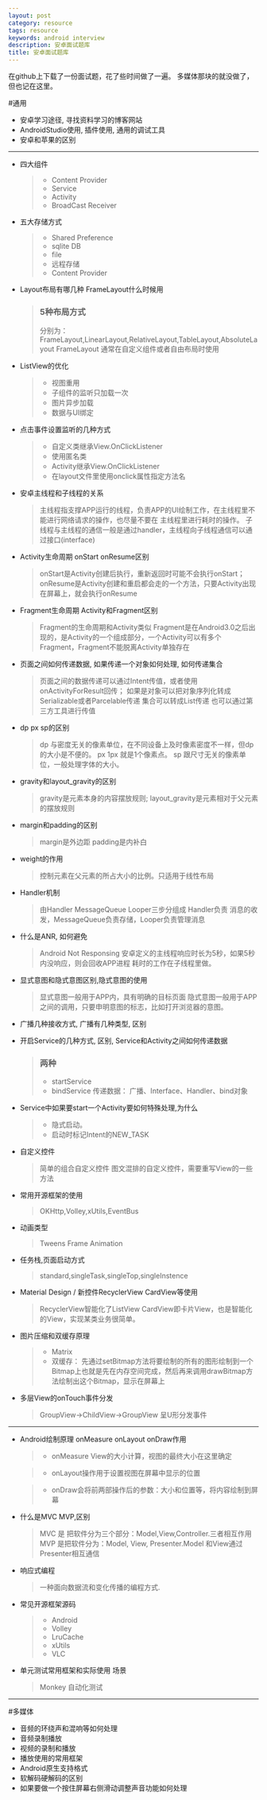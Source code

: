 ```yaml
---
layout: post
category: resource
tags: resource
keywords: android interview
description: 安卓面试题库
title: 安卓面试题库
---
```

在github上下载了一份面试题，花了些时间做了一遍。
多媒体那块的就没做了，但也记在这里。

#通用

* 安卓学习途径, 寻找资料学习的博客网站  
* AndroidStudio使用, 插件使用, 通用的调试工具  
* 安卓和苹果的区别  

--------------

* 四大组件  

  > * Content Provider
  > * Service
  > * Activity
  > * BroadCast Receiver

* 五大存储方式 

  > * Shared Preference
  > * sqlite DB
  > * file
  > * 远程存储
  > * Content Provider

* Layout布局有哪几种 FrameLayout什么时候用  

  > ### 5种布局方式
  > 分别为： FrameLayout,LinearLayout,RelativeLayout,TableLayout,AbsoluteLayout
  > FrameLayout 通常在自定义组件或者自由布局时使用

* ListView的优化 

  > * 视图重用
  > * 子组件的监听只加载一次
  > * 图片异步加载
  > * 数据与UI绑定

* 点击事件设置监听的几种方式 

  > * 自定义类继承View.OnClickListener
  > * 使用匿名类
  > * Activity继承View.OnClickListener
  > * 在layout文件里使用onclick属性指定方法名 

* 安卓主线程和子线程的关系  

  > 主线程指支撑APP运行的线程，负责APP的UI绘制工作，在主线程里不能进行网络请求的操作，也尽量不要在   主线程里进行耗时的操作。
  > 子线程与主线程的通信一般是通过handler，主线程向子线程通信可以通过接口(interface)

* Activity生命周期 onStart onResume区别  

  > onStart是Activity创建后执行，重新返回时可能不会执行onStart；
  > onResume是Activity创建和重启都会走的一个方法，只要Activity出现在屏幕上，就会执行onResume

* Fragment生命周期 Activity和Fragment区别  

  > Fragment的生命周期和Activity类似
  > Fragment是在Android3.0之后出现的，是Activity的一个组成部分，一个Activity可以有多个Fragment，Fragment不能脱离Activity单独存在

* 页面之间如何传递数据, 如果传递一个对象如何处理, 如何传递集合  

  > 页面之间的数据传递可以通过Intent传值，或者使用onActivityForResult回传；
  > 如果是对象可以把对象序列化转成Serializable或者Parcelable传递
  > 集合可以转成List传递
  > 也可以通过第三方工具进行传值

* dp px sp的区别  

  > dp 与密度无关的像素单位，在不同设备上及时像素密度不一样，但dp的大小是不便的。
  > px 1px 就是1个像素点。
  > sp 跟尺寸无关的像素单位，一般处理字体的大小。

* gravity和layout_gravity的区别  

  > gravity是元素本身的内容摆放规则;
  > layout_gravity是元素相对于父元素的摆放规则

* margin和padding的区别  

  > margin是外边距
  > padding是内补白

* weight的作用  

  > 控制元素在父元素的所占大小的比例。只适用于线性布局
  
* Handler机制  

  > 由Handler MessageQueue Looper三步分组成
  > Handler负责 消息的收发，MessageQueue负责存储，Looper负责管理消息

* 什么是ANR, 如何避免  

  > Android Not Responsing
  > 安卓定义的主线程响应时长为5秒，如果5秒内没响应，则会回收APP进程
  > 耗时的工作在子线程里做。

* 显式意图和隐式意图区别,隐式意图的使用 

  > 显式意图一般用于APP内，具有明确的目标页面
  > 隐式意图一般用于APP之间的调用，只要申明意图的标志，比如打开浏览器的意图。

* 广播几种接收方式, 广播有几种类型, 区别  

* 开启Service的几种方式, 区别, Service和Activity之间如何传递数据  

  > ### 两种
  > * startService
  > * bindService
  > 传递数据：
  > 广播、Interface、Handler、bind对象

* Service中如果要start一个Activity要如何特殊处理,为什么  

  > * 隐式启动。
  > * 启动时标记Intent的NEW_TASK

* 自定义控件 

  > 简单的组合自定义控件
  > 图文混排的自定义控件，需要重写View的一些方法
  
* 常用开源框架的使用  

  > OKHttp,Volley,xUtils,EventBus

* 动画类型 

  > Tweens
  > Frame
  > Animation 

* 任务栈,页面启动方式    

  > standard,singleTask,singleTop,singleInstence
 
* Material Design / 新控件RecyclerView CardView等使用 

  > RecyclerView智能化了ListView
  > CardView即卡片View，也是智能化的View，实现某类业务很简单。

* 图片压缩和双缓存原理  

  > * Matrix
  > * 双缓存：
  > 先通过setBitmap方法将要绘制的所有的图形绘制到一个Bitmap上也就是先在内存空间完成，然后再来调用drawBitmap方法绘制出这个Bitmap，显示在屏幕上

* 多层View的onTouch事件分发  

  > GroupView->ChildView->GroupView
  >呈U形分发事件

-----------

* Android绘制原理 onMeasure onLayout onDraw作用  

  > * onMeasure View的大小计算，视图的最终大小在这里确定
  
  > * onLayout操作用于设置视图在屏幕中显示的位置
  
  > * onDraw会将前两部操作后的参数：大小和位置等，将内容绘制到屏幕
 
* 什么是MVC MVP,区别  

  > MVC 是 把软件分为三个部分：Model,View,Controller.三者相互作用
  > MVP 是把软件分为：Model, View, Presenter.Model 和View通过Presenter相互通信

* 响应式编程  

  > 一种面向数据流和变化传播的编程方式.

* 常见开源框架源码  

  > * Android 
  > * Volley
  > * LruCache
  > * xUtils
  > * VLC
* 单元测试常用框架和实际使用 场景 

  > Monkey 自动化测试

---

#多媒体
* 音频的环绕声和混响等如何处理  
* 音频录制播放  
* 视频的录制和播放  
* 播放使用的常用框架  
* Android原生支持格式  
* 软解码硬解码的区别  
* 如果要做一个按住屏幕右侧滑动调整声音功能如何处理 